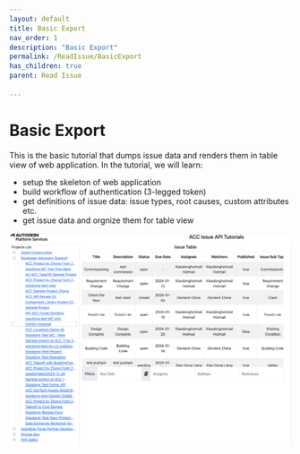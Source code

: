 ```yaml
---
layout: default
title: Basic Export
nav_order: 1
description: "Basic Export"
permalink: /ReadIssue/BasicExport
has_children: true
parent: Read Issue

---
```


# Basic Export
 
 This is the basic tutorial that dumps issue data and renders them in table view of web application. In the tutorial, we will learn:

 - setup the skeleton of web application
 - build workflow of authentication (3-legged token)
 - get definitions of issue data: issue types, root causes, custom attributes etc.
 - get issue data and orgnize them for table view

 ![all](../help/read.png)

